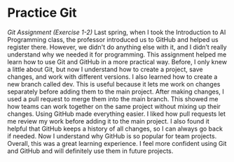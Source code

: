 # Practice Git
_Git Assignment (Exercise 1-2)_
Last spring, when I took the Introduction to AI Programming class, the professor introduced us to GitHub and helped us register there. However, we didn't do anything else with it, and I didn’t really understand why we needed it for programming. This assignment helped me learn how to use Git and GitHub in a more practical way. Before, I only knew a little about Git, but now I understand how to create a project, save changes, and work with different versions.
I also learned how to create a new branch called dev. This is useful because it lets me work on changes separately before adding them to the main project. After making changes, I used a pull request to merge them into the main branch. This showed me how teams can work together on the same project without mixing up their changes.
Using GitHub made everything easier. I liked how pull requests let me review my work before adding it to the main project. I also found it helpful that GitHub keeps a history of all changes, so I can always go back if needed. Now I understand why GitHub is so popular for team projects.
Overall, this was a great learning experience. I feel more confident using Git and GitHub and will definitely use them in future projects.
